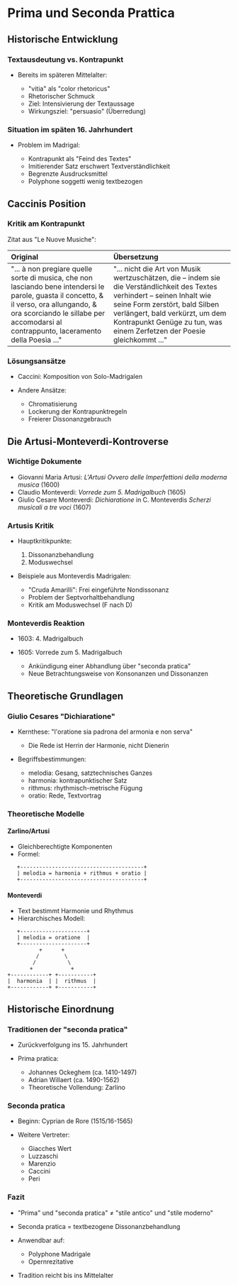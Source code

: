 <!--
author: Dennis Ried
email: dennis.ried@musikwiss.uni-halle.de
version: 1.0.0
language: de
narrator: Deutsch Female
comment: Seconda prattica (Sitzung 3)
import: https://gitlab.informatik.uni-halle.de/muwi/vl-mugesch-i/-/raw/main/config.md
        https://raw.githubusercontent.com/LiaTemplates/citations/main/README.md

link: ../style.css
-->

# Prima und Seconda Prattica

## Historische Entwicklung

### Textausdeutung vs. Kontrapunkt
* Bereits im späteren Mittelalter:

  * "vitia" als "color rhetoricus"
  * Rhetorischer Schmuck
  * Ziel: Intensivierung der Textaussage
  * Wirkungsziel: "persuasio" (Überredung)

### Situation im späten 16. Jahrhundert
* Problem im Madrigal:

  * Kontrapunkt als "Feind des Textes"
  * Imitierender Satz erschwert Textverständlichkeit
  * Begrenzte Ausdrucksmittel
  * Polyphone soggetti wenig textbezogen

## Caccinis Position

### Kritik am Kontrapunkt

Zitat aus "Le Nuove Musiche":

| Original | Übersetzung |
| :------- | :---------- |
| "... à non pregiare quelle sorte di musica, che non lasciando bene intendersi le parole, guasta il concetto, & il verso, ora allungando, & ora scorciando le sillabe per accomodarsi al contrappunto, laceramento della Poesìa …" | "... nicht die Art von Musik wertzuschätzen, die – indem sie die Verständlichkeit des Textes verhindert – seinen Inhalt wie seine Form zerstört, bald Silben verlängert, bald verkürzt, um dem Kontrapunkt Genüge zu tun, was einem Zerfetzen der Poesie gleichkommt ..." |


### Lösungsansätze
* Caccini: Komposition von Solo-Madrigalen
* Andere Ansätze:

  * Chromatisierung
  * Lockerung der Kontrapunktregeln
  * Freierer Dissonanzgebrauch

## Die Artusi-Monteverdi-Kontroverse

### Wichtige Dokumente
* Giovanni Maria Artusi: _L'Artusi Ovvero delle Imperfettioni della moderna musica_ (1600)
* Claudio Monteverdi: _Vorrede zum 5. Madrigalbuch_ (1605)
* Giulio Cesare Monteverdi: _Dichiaratione_ in C. Monteverdis _Scherzi musicali a tre voci_ (1607)

### Artusis Kritik
* Hauptkritikpunkte:

  1. Dissonanzbehandlung
  2. Moduswechsel

* Beispiele aus Monteverdis Madrigalen:

  * "Cruda Amarilli": Frei eingeführte Nondissonanz
  * Problem der Septvorhaltbehandlung
  * Kritik am Moduswechsel (F nach D)

### Monteverdis Reaktion
* 1603: 4. Madrigalbuch
* 1605: Vorrede zum 5. Madrigalbuch

  * Ankündigung einer Abhandlung über "seconda pratica"
  * Neue Betrachtungsweise von Konsonanzen und Dissonanzen

## Theoretische Grundlagen

### Giulio Cesares "Dichiaratione"
* Kernthese: "l'oratione sia padrona del armonia e non serva"

  * Die Rede ist Herrin der Harmonie, nicht Dienerin

* Begriffsbestimmungen:

  * melodia: Gesang, satztechnisches Ganzes
  * harmonia: kontrapunktischer Satz
  * rithmus: rhythmisch-metrische Fügung
  * oratio: Rede, Textvortrag

### Theoretische Modelle

#### Zarlino/Artusi
* Gleichberechtigte Komponenten
* Formel:

``` ascii
   +---------------------------------------+
   | melodia = harmonia + rithmus + oratio |
   +---------------------------------------+
```

#### Monteverdi
* Text bestimmt Harmonie und Rhythmus
* Hierarchisches Modell:

``` ascii
   +---------------------+
   | melodia = oratione  |
   +---------------------+
          +      +
         /        \
        /          \
       +            +
+------------+ +-----------+
|  harmonia  | |  rithmus  |
+------------+ +-----------+
```

## Historische Einordnung

### Traditionen der "seconda pratica"
* Zurückverfolgung ins 15. Jahrhundert
* Prima pratica:

  * Johannes Ockeghem (ca. 1410-1497)
  * Adrian Willaert (ca. 1490-1562)
  * Theoretische Vollendung: Zarlino

### Seconda pratica
* Beginn: Cyprian de Rore (1515/16-1565)
* Weitere Vertreter:

  * Giacches Wert
  * Luzzaschi
  * Marenzio
  * Caccini
  * Peri

### Fazit
* "Prima" und "seconda pratica" ≠ "stile antico" und "stile moderno"
* Seconda pratica = textbezogene Dissonanzbehandlung
* Anwendbar auf:

  * Polyphone Madrigale
  * Opernrezitative

* Tradition reicht bis ins Mittelalter
